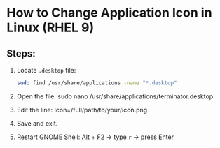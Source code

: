 # How to Change Application Icon in Linux (RHEL 9)

## Steps:
1. Locate `.desktop` file:
   ```bash
   sudo find /usr/share/applications -name "*.desktop"
2. Open the file:
sudo nano /usr/share/applications/terminator.desktop

3. Edit the line:
Icon=/full/path/to/your/icon.png

4. Save and exit.

5. Restart GNOME Shell:
Alt + F2 → type `r` → press Enter

